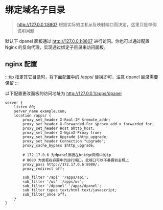 # 绑定域名子目录 <Badge type="tip" text="DPanel Version >= 1.1.4" />


> http://127.0.0.1:8807 根据实际的主机ip及映射端口而决定，这里只是举例说明问题

默认下 dpanel 面板通过 http://127.0.0.1:8807 进行访问。你也可以通过配置 Nginx 的反向代理，实现通过绑定子目录来访问面板。

## nginx 配置

:::tip
指定其它目录时，将下面配置中的 /apps/ 替换即可，注意 dpanel 目录需要保留
:::

以下配置更改面板的访问地址为 http://127.0.0.1/apps/dpanel

```
server {
    listen 80;
    server_name example.com;
    location /apps/ {
        proxy_set_header X-Real-IP $remote_addr;
        proxy_set_header X-Forwarded-For $proxy_add_x_forwarded_for;
        proxy_set_header Host $http_host;
        proxy_set_header X-NginX-Proxy true;
        proxy_set_header Upgrade $http_upgrade;
        proxy_set_header Connection "upgrade";
        proxy_cache_bypass $http_upgrade;

        # 172.17.0.6 为dpanel面板在bridge网络中的ip
        # 8080 为面板在容器中的运行端口，此端口可以不暴露到主机上
        proxy_pass http://172.17.0.6:8080/;
        proxy_redirect off;

        sub_filter '/api' '/apps/api';
        sub_filter '/ws' '/apps/ws';
        sub_filter '/dpanel' '/apps/dpanel';
        sub_filter_types text/html text/javascript;
        sub_filter_once off;
    }
}
```